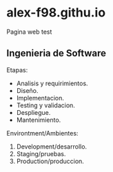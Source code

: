 # alex-f98.githu.io
Pagina web test


Ingenieria de Software
---------------------

Etapas:
- Analisis y requirimientos.
- Diseño.
- Implementacion.
- Testing y validacion.
- Despliegue.
- Mantenimiento.

Environtment/Ambientes:
1. Development/desarrollo.
2. Staging/pruebas.
3. Production/produccion.
